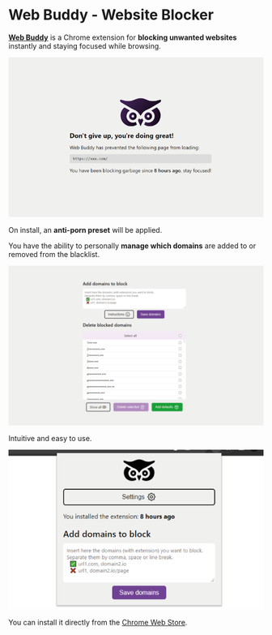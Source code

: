 # Web Buddy - Website Blocker

**[Web Buddy](https://chromewebstore.google.com/detail/web-buddy-website-blocker/haphmejjlcggoipbdmlonaicbhcgofpj)** is a Chrome extension for **blocking unwanted websites** instantly and staying focused while browsing.

![Blocked page](./media/image-1.png)

On install, an **anti-porn preset** will be applied.

You have the ability to personally **manage which domains** are added to or removed from the blacklist.

![Managing blacklist domains](./media/image-2.png)

Intuitive and easy to use.

![Popup](./media/image-3.png)

You can install it directly from the [Chrome Web Store](https://chromewebstore.google.com/detail/web-buddy-website-blocker/haphmejjlcggoipbdmlonaicbhcgofpj).
